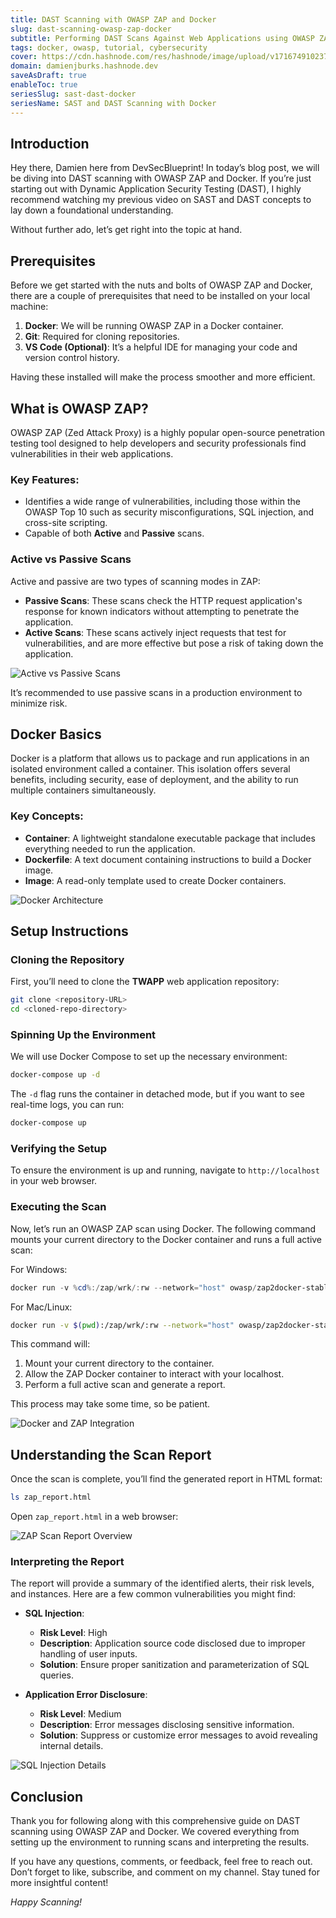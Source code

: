 ```yaml
---
title: DAST Scanning with OWASP ZAP and Docker
slug: dast-scanning-owasp-zap-docker
subtitle: Performing DAST Scans Against Web Applications using OWASP ZAP and Docker
tags: docker, owasp, tutorial, cybersecurity
cover: https://cdn.hashnode.com/res/hashnode/image/upload/v1716749102373/crEwBst1E.png?auto=format
domain: damienjburks.hashnode.dev
saveAsDraft: true
enableToc: true
seriesSlug: sast-dast-docker
seriesName: SAST and DAST Scanning with Docker
---
```


## Introduction

Hey there, Damien here from DevSecBlueprint! In today’s blog post, we will be diving into DAST scanning with OWASP ZAP and Docker. If you’re just starting out with Dynamic Application Security Testing (DAST), I highly recommend watching my previous video on SAST and DAST concepts to lay down a foundational understanding.

Without further ado, let’s get right into the topic at hand.

## Prerequisites

Before we get started with the nuts and bolts of OWASP ZAP and Docker, there are a couple of prerequisites that need to be installed on your local machine:

1. **Docker**: We will be running OWASP ZAP in a Docker container.
2. **Git**: Required for cloning repositories.
3. **VS Code (Optional)**: It’s a helpful IDE for managing your code and version control history.

Having these installed will make the process smoother and more efficient.

## What is OWASP ZAP?

OWASP ZAP (Zed Attack Proxy) is a highly popular open-source penetration testing tool designed to help developers and security professionals find vulnerabilities in their web applications.

### Key Features:

- Identifies a wide range of vulnerabilities, including those within the OWASP Top 10 such as security misconfigurations, SQL injection, and cross-site scripting.
- Capable of both **Active** and **Passive** scans.

### Active vs Passive Scans

Active and passive are two types of scanning modes in ZAP:

- **Passive Scans**: These scans check the HTTP request application's response for known indicators without attempting to penetrate the application.
- **Active Scans**: These scans actively inject requests that test for vulnerabilities, and are more effective but pose a risk of taking down the application.

![Active vs Passive Scans](path/to/Active-vs-Passive-Scans-diagram.png)

It’s recommended to use passive scans in a production environment to minimize risk.

## Docker Basics

Docker is a platform that allows us to package and run applications in an isolated environment called a container. This isolation offers several benefits, including security, ease of deployment, and the ability to run multiple containers simultaneously.

### Key Concepts:

- **Container**: A lightweight standalone executable package that includes everything needed to run the application.
- **Dockerfile**: A text document containing instructions to build a Docker image.
- **Image**: A read-only template used to create Docker containers.

![Docker Architecture](path/to/Docker-architecture-diagram.png)

## Setup Instructions

### Cloning the Repository

First, you’ll need to clone the **TWAPP** web application repository:

```bash
git clone <repository-URL>
cd <cloned-repo-directory>
```

### Spinning Up the Environment

We will use Docker Compose to set up the necessary environment:

```bash
docker-compose up -d
```

The `-d` flag runs the container in detached mode, but if you want to see real-time logs, you can run:

```bash
docker-compose up
```

### Verifying the Setup

To ensure the environment is up and running, navigate to `http://localhost` in your web browser.

### Executing the Scan

Now, let’s run an OWASP ZAP scan using Docker. The following command mounts your current directory to the Docker container and runs a full active scan:

For Windows:

```powershell
docker run -v %cd%:/zap/wrk/:rw --network="host" owasp/zap2docker-stable zap-full-scan.py -t http://localhost -g gen.conf
```

For Mac/Linux:

```sh
docker run -v $(pwd):/zap/wrk/:rw --network="host" owasp/zap2docker-stable zap-full-scan.py -t http://localhost -g gen.conf
```

This command will:

1. Mount your current directory to the container.
2. Allow the ZAP Docker container to interact with your localhost.
3. Perform a full active scan and generate a report.

This process may take some time, so be patient.

![Docker and ZAP Integration](path/to/Docker-ZAP-Integration-diagram.png)

## Understanding the Scan Report

Once the scan is complete, you’ll find the generated report in HTML format:

```bash
ls zap_report.html
```

Open `zap_report.html` in a web browser:

![ZAP Scan Report Overview](path/to/ZAP-scan-report-overview.png)

### Interpreting the Report

The report will provide a summary of the identified alerts, their risk levels, and instances. Here are a few common vulnerabilities you might find:

- **SQL Injection**:

  - **Risk Level**: High
  - **Description**: Application source code disclosed due to improper handling of user inputs.
  - **Solution**: Ensure proper sanitization and parameterization of SQL queries.

- **Application Error Disclosure**:
  - **Risk Level**: Medium
  - **Description**: Error messages disclosing sensitive information.
  - **Solution**: Suppress or customize error messages to avoid revealing internal details.

![SQL Injection Details](path/to/SQL-Injection-Details.png)

## Conclusion

Thank you for following along with this comprehensive guide on DAST scanning using OWASP ZAP and Docker. We covered everything from setting up the environment to running scans and interpreting the results.

If you have any questions, comments, or feedback, feel free to reach out. Don’t forget to like, subscribe, and comment on my channel. Stay tuned for more insightful content!

_Happy Scanning!_
